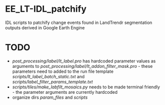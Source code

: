 # EE_LT-IDL_patchify
IDL scripts to patchify change events found in LandTrendr segmentation outputs derived in Google Earth Engine

# TODO
* _post_processing/label/lt_label.pro_ has hardcoded parameter values as arguments to _post_processing/label/lt_addon_filter_mask.pro_ - these parameters need to added to the run file template _scripts/lt_label_batch_static.txt_ and _scripts/label_filter_params_template.txt_
* _scripts/tiles/make_labfilt_mosaics.py_ needs to be made terminal friendly - the parameter arguments are currently hardcoded
* organize dirs _param_files_ and _scripts_
